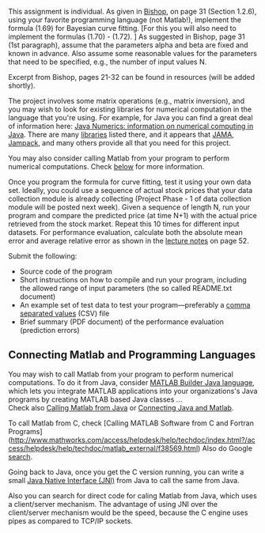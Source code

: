 This assignment is individual. As given in [Bishop](http://www.ece.rutgers.edu/~marsic/Teaching/SEW/index.html#TEXTBOOK), on page 31 (Section 1.2.6), using your favorite programming language (not Matlab!), implement the formula (1.69) for Bayesian curve fitting. [For this you will also need to implement the formulas (1.70) - (1.72). ]   As suggested in Bishop, page 31 (1st paragraph), assume that the parameters alpha and beta are fixed and known in advance. Also assume some reasonable values for the parameters that need to be specified, e.g., the number of input values N.

Excerpt from Bishop, pages 21-32  can be found in resources (will be added shortly).

The project involves some matrix operations (e.g., matrix inversion), and you may wish to look for existing libraries for numerical computation in the language that you're using. For example, for Java you can find a great deal of information here: [Java Numerics: information on numerical computing in Java](http://math.nist.gov/javanumerics/). There are many [libraries](http://math.nist.gov/javanumerics/#libraries) listed there, and it appears that [JAMA](http://math.nist.gov/javanumerics/jama),  [Jampack](ftp://math.nist.gov/pub/Jampack/Jampack/AboutJampack.html), and many others provide all that you need for this project.

You may also consider calling Matlab from your program to perform numerical computations. Check [below](http://www.ece.rutgers.edu/~marsic/Teaching/SEW/hw2.html#MATLAB) for more information.

Once you program the formula for curve fitting, test it using your own data set. Ideally, you could use a sequence of actual stock prices that your data collection module is already collecting (Project Phase - 1 of data collection module will be posted next week). Given a sequence of length N, run your program and compare the predicted price (at time N+1) with the actual price retrieved from the stock market. Repeat this 10 times for different input datasets. For performance evaluation, calculate both the absolute mean error and average relative error as shown in the [lecture notes](http://www.ece.rutgers.edu/~marsic/books/SE/) on page 52.

Submit the following:

- Source code of the program  
- Short instructions on how to compile and run your program, including the allowed range of input parameters (the so called README.txt document)  
- An example set of test data to test your program—preferably a [comma separated values](http://en.wikipedia.org/wiki/Comma-separated_values) (CSV) file  
- Brief summary (PDF document) of the performance evaluation (prediction errors)  

## Connecting Matlab and Programming Languages  
You may wish to call Matlab from your program to perform numerical computations. To do it from Java, consider [MATLAB Builder Java language](http://www.mathworks.com/products/javabuilder/), which lets you integrate MATLAB applications into your organizations's Java programs by creating MATLAB based Java classes ...  
Check also [Calling Matlab from Java](http://www.cs.virginia.edu/~whitehouse/matlab/JavaMatlab.html)   or   [Connecting Java and Matlab](http://www-math.mit.edu/~spielman/ECC/javaMatlab.html).  

To call Matlab from C, check [Calling MATLAB Software from C and Fortran Programs] (http://www.mathworks.com/access/helpdesk/help/techdoc/index.html?/access/helpdesk/help/techdoc/matlab_external/f38569.html)
Also do Google [search](http://www.google.com/search?rls=en&q=calling+matlab+from+c).

Going back to Java, once you get the C version running, you can write a small [Java Native Interface (JNI)](http://java.sun.com/developer/onlineTraining/Programming/JDCBook/jni.html) from Java to call the same from Java. 

Also you can search for direct code for caling Matlab from Java, which uses a client/server mechanism. The advantage of using JNI over the client/server mechanism would be the speed, because the C engine uses pipes as compared to TCP/IP sockets.
